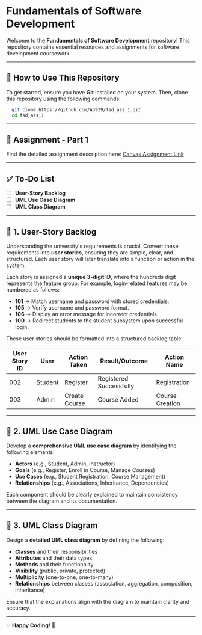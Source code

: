 # Fundamentals of Software Development

Welcome to the **Fundamentals of Software Development** repository! This repository contains essential resources and assignments for software development coursework.

---

## 📌 How to Use This Repository

To get started, ensure you have **Git** installed on your system. Then, clone this repository using the following commands:

```bash
  git clone https://github.com/A3939/fsd_ass_1.git
  cd fsd_ass_1
```

---

## 📑 Assignment - Part 1

Find the detailed assignment description here:
[Canvas Assignment Link](https://canvas.uts.edu.au/courses/34209/files/8801494?wrap=1)

---

## ✅ To-Do List

- [ ] **User-Story Backlog**  
- [ ] **UML Use Case Diagram**  
- [ ] **UML Class Diagram**  

---

## 📌 1. User-Story Backlog

Understanding the university's requirements is crucial. Convert these requirements into **user stories**, ensuring they are simple, clear, and structured. Each user story will later translate into a function or action in the system.

Each story is assigned a **unique 3-digit ID**, where the hundreds digit represents the feature group. For example, login-related features may be numbered as follows:

- **101** → Match username and password with stored credentials.  
- **105** → Verify username and password format.  
- **106** → Display an error message for incorrect credentials.  
- **100** → Redirect students to the student subsystem upon successful login.  

These user stories should be formatted into a structured backlog table:

| User Story ID | User      | Action Taken       | Result/Outcome         | Action Name   |
|--------------|----------|------------------|----------------------|--------------|
| 002          | Student  | Register        | Registered Successfully | Registration |
| 003          | Admin    | Create Course   | Course Added           | Course Creation |

---

## 📌 2. UML Use Case Diagram

Develop a **comprehensive UML use case diagram** by identifying the following elements:

- **Actors** (e.g., Student, Admin, Instructor)  
- **Goals** (e.g., Register, Enroll in Course, Manage Courses)  
- **Use Cases** (e.g., Student Registration, Course Management)  
- **Relationships** (e.g., Associations, Inheritance, Dependencies)  

Each component should be clearly explained to maintain consistency between the diagram and its documentation.

---

## 📌 3. UML Class Diagram

Design a **detailed UML class diagram** by defining the following:

- **Classes** and their responsibilities  
- **Attributes** and their data types  
- **Methods** and their functionality  
- **Visibility** (public, private, protected)  
- **Multiplicity** (one-to-one, one-to-many)  
- **Relationships** between classes (association, aggregation, composition, inheritance)  

Ensure that the explanations align with the diagram to maintain clarity and accuracy.

---

✨ **Happy Coding!** 🚀

